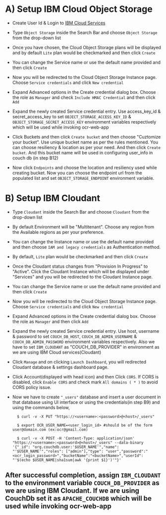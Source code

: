 
# A) Setup IBM Cloud Object Storage

 - Create User Id & Login to [IBM Cloud Services](https://cloud.ibm.com/login)

 - Type `Object Storage` inside the Search Bar and choose `Object Storage` from the drop-down list

 - Once you have chosen, the Cloud Object Storage plans will be displayed and by default `Lite` plan would be checkmarked and then click `Create`

 - You can change the Service name or use the default name provided and then click `Create`

 - Now you will be redirected to the  Cloud Object Storage Instance page. Choose `Service credentials` and click `New credential`

 - Expand Advanced options in the Create credential dialog box. Choose the role as `Manager` and check `Include HMAC Credential` and then click `Add`

 - Expand the newly created Service credential entry. Use access_key_id & secret_access_key to set `OBJECT_STORAGE_ACCESS_KEY_ID` & `OBJECT_STORAGE_SECRET_ACCESS_KEY` environment variables respectively which will be used while invoking ocr-web-app

 - Click Buckets and then click `Create bucket` and then choose "Cuztomize your bucket". Use unique bucket name as per the rules mentioned. You can choose resiliency & location as per your need. And then click `Create bucket`. And this bucket name will be used in configuring user_info in couch db (in step B12)

 - Now click `Endpoints` and choose the location and resiliency used while creating bucket. Now you can choose the endpoint url from the populated list and set `OBJECT_STORAGE_ENDPOINT` environment variable.


# B) Setup IBM Cloudant

 - Type `Cloudant` inside the Search Bar and choose `Cloudant` from the drop-down list

 - By default Environment will be "Multitenant". Choose any region from the Available regions as per your preference. 
 
  - You can change the Instance name or use the default name provided and then choose `IAM and legacy credentials` as Authentication method.
 
  - By default, `Lite` plan would be checkmarked and then click `Create`

  - Once the Cloudant status changes from "Provision In Progress" to "Active". Click the Cloudant Instance which will be displayed under "Services" and you will be redirected to the  Cloudant Instance page.

 - You can change the Service name or use the default name provided and then click `Create`

 - Now you will be redirected to the  Cloud Object Storage Instance page. Choose `Service credentials` and click `New credential`

 - Expand Advanced options in the Create credential dialog box. Choose the role as `Manager` and then click `Add`

 - Expand the newly created Service credential entry. Use host, username & password to set `COUCH_DB_HOST`, `COUCH_DB_ADMIN_USERNAME` &  `COUCH_DB_ADMIN_PASSWORD` environment variables respectively. Also we have to set  `IBM_CLOUDANT` as "COUCH_DB_PROVIDER" in environment as we are using IBM Cloud services(Cloudant)
 
 - Click `Manage` and on clicking `Launch Dashboard`, you will redirected Cloudant database & settings dashboard page.

 - Click Account(displayed with head icon) and then Click `CORS`. If CORS is disabled, click `Enable CORS` and check mark `All domains ( * )` to avoid CORS policy issue.

 - Now we have to create `"_users"` database and insert a user document in that database using UI interface or using the credentials(in step B9) and using the commands below,
 
    ```
      $ curl -v -X PUT "https://<username>:<password>@<host>/_users"
      
      $ export OCR_USER_NAME=<user_login_id> #should be of the form user@domain.com (ex:ocr@gmail.com)
      
      $ curl -v -X POST -H 'Content-Type: application/json' "https://<username>:<password>@<host>/_users" --data-binary '{"_id": "org.couchdb.user:'$USER_NAME'","name": "'$USER_NAME'","roles": ["admin"],"type": "user","password":"<ocr_login_password>","bucketName":"<bucketName>","userId": "'$(echo $USER_NAME|sha1sum|awk '{print $1}')'"}'
     ```

 ## After successful completion, assign `IBM_CLOUDANT` to the environment variable `COUCH_DB_PROVIDER` as we are using IBM Cloudant. If we are using CouchDb set it as `APACHE_COUCHDB` which will be used while invoking ocr-web-app
